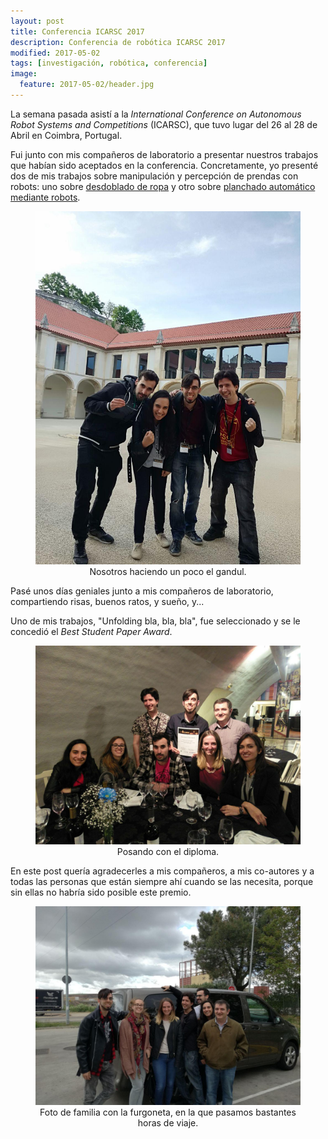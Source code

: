 ```yaml
---
layout: post
title: Conferencia ICARSC 2017
description: Conferencia de robótica ICARSC 2017
modified: 2017-05-02
tags: [investigación, robótica, conferencia]
image: 
  feature: 2017-05-02/header.jpg
---
```



La semana pasada asistí a la *International Conference on Autonomous Robot Systems and Competitions* (ICARSC), que tuvo lugar del 26 al 28 de Abril en Coimbra, Portugal. 

Fui junto con mis compañeros de laboratorio a presentar nuestros trabajos que habían sido aceptados en la conferencia. Concretamente, yo presenté dos de mis trabajos sobre manipulación y percepción de prendas con robots: uno sobre [desdoblado de ropa]() y otro sobre [planchado automático mediante robots]().

<figure align="center">
	<img src="/img/blog/2017-05-02/icarsc-2017-01.jpg" alt="Nosotros haciendo un poco el gandul" width="450px">
	<figcaption>Nosotros haciendo un poco el gandul.</figcaption>
</figure>


Pasé unos días geniales junto a mis compañeros de laboratorio, compartiendo risas, buenos ratos, y sueño, y...



Uno de mis trabajos, "Unfolding bla, bla, bla", fue seleccionado y se le concedió el *Best Student Paper Award*.

<figure align="center">
	<img src="/img/blog/2017-05-02/icarsc-2017-02.jpg" alt="Posando con el diploma" width="450px">
	<figcaption>Posando con el diploma.</figcaption>
</figure>


En este post quería agradecerles a mis compañeros, a mis co-autores y a todas las personas que están siempre ahí cuando se las necesita, porque sin ellas no habría sido posible este premio.


<figure align="center">
	<img src="/img/blog/2017-05-02/icarsc-2017-03.jpg" alt="Foto de familia con la furgoneta, en la que pasamos bastantes horas de viaje." width="450px">
	<figcaption>Foto de familia con la furgoneta, en la que pasamos bastantes horas de viaje.</figcaption>
</figure>
